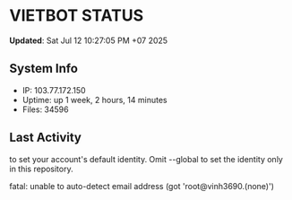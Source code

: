 # VIETBOT STATUS
**Updated**: Sat Jul 12 10:27:05 PM +07 2025

## System Info
- IP: 103.77.172.150
- Uptime: up 1 week, 2 hours, 14 minutes
- Files: 34596

## Last Activity

to set your account's default identity.
Omit --global to set the identity only in this repository.

fatal: unable to auto-detect email address (got 'root@vinh3690.(none)')
